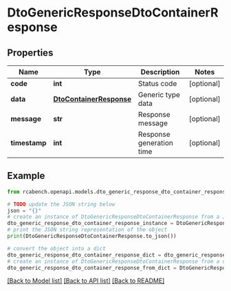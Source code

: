 # DtoGenericResponseDtoContainerResponse


## Properties

Name | Type | Description | Notes
------------ | ------------- | ------------- | -------------
**code** | **int** | Status code | [optional] 
**data** | [**DtoContainerResponse**](DtoContainerResponse.md) | Generic type data | [optional] 
**message** | **str** | Response message | [optional] 
**timestamp** | **int** | Response generation time | [optional] 

## Example

```python
from rcabench.openapi.models.dto_generic_response_dto_container_response import DtoGenericResponseDtoContainerResponse

# TODO update the JSON string below
json = "{}"
# create an instance of DtoGenericResponseDtoContainerResponse from a JSON string
dto_generic_response_dto_container_response_instance = DtoGenericResponseDtoContainerResponse.from_json(json)
# print the JSON string representation of the object
print(DtoGenericResponseDtoContainerResponse.to_json())

# convert the object into a dict
dto_generic_response_dto_container_response_dict = dto_generic_response_dto_container_response_instance.to_dict()
# create an instance of DtoGenericResponseDtoContainerResponse from a dict
dto_generic_response_dto_container_response_from_dict = DtoGenericResponseDtoContainerResponse.from_dict(dto_generic_response_dto_container_response_dict)
```
[[Back to Model list]](../README.md#documentation-for-models) [[Back to API list]](../README.md#documentation-for-api-endpoints) [[Back to README]](../README.md)


